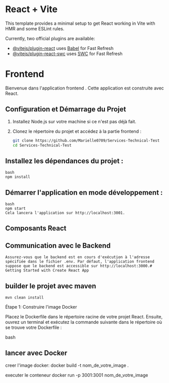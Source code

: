 # React + Vite

This template provides a minimal setup to get React working in Vite with HMR and some ESLint rules.

Currently, two official plugins are available:

- [@vitejs/plugin-react](https://github.com/vitejs/vite-plugin-react/blob/main/packages/plugin-react/README.md) uses [Babel](https://babeljs.io/) for Fast Refresh
- [@vitejs/plugin-react-swc](https://github.com/vitejs/vite-plugin-react-swc) uses [SWC](https://swc.rs/) for Fast Refresh

# Frontend
Bienvenue dans l'application frontend . Cette application est construite avec React.

## Configuration et Démarrage du Projet

1. Installez Node.js sur votre machine si ce n'est pas déjà fait.

2. Clonez le répertoire du projet et accédez à la partie frontend :

   ```bash
   git clone https://github.com/Marielle0709/Services-Technical-Test 
   cd Services-Technical-Test 

## Installez les dépendances du projet :
    bash
    npm install


## Démarrer l'application en mode développement :
    bash
    npm start
    Cela lancera l'application sur http://localhost:3001.

## Composants React

   

## Communication avec le Backend

    Assurez-vous que le backend est en cours d'exécution à l'adresse spécifiée dans le fichier .env. Par défaut, l'application frontend suppose que le backend est accessible sur http://localhost:3000.# Getting Started with Create React App

  
## builder le projet avec maven
    mvn clean install

Étape 1: Construire l'image Docker

Placez le Dockerfile dans le répertoire racine de votre projet React. Ensuite, ouvrez un terminal et exécutez la commande suivante dans le répertoire où se trouve votre Dockerfile :

bash
## lancer avec Docker
 
 creer l'image docker:
docker build -t nom_de_votre_image .

executer le conteneur 
docker run -p 3001:3001 nom_de_votre_image